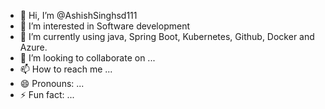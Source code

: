- 👋 Hi, I’m @AshishSinghsd111
- 👀 I’m interested in Software development
- 🌱 I’m currently using java, Spring Boot, Kubernetes, Github, Docker and Azure.
- 💞️ I’m looking to collaborate on ...
- 📫 How to reach me ...
- 😄 Pronouns: ...
- ⚡ Fun fact: ...

<!---
AshishSinghsd111/AshishSinghsd111 is a ✨ special ✨ repository because its `README.md` (this file) appears on your GitHub profile.
You can click the Preview link to take a look at your changes.
--->
